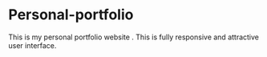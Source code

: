 # Personal-portfolio
This is my personal portfolio website . This is fully responsive and attractive user interface.

